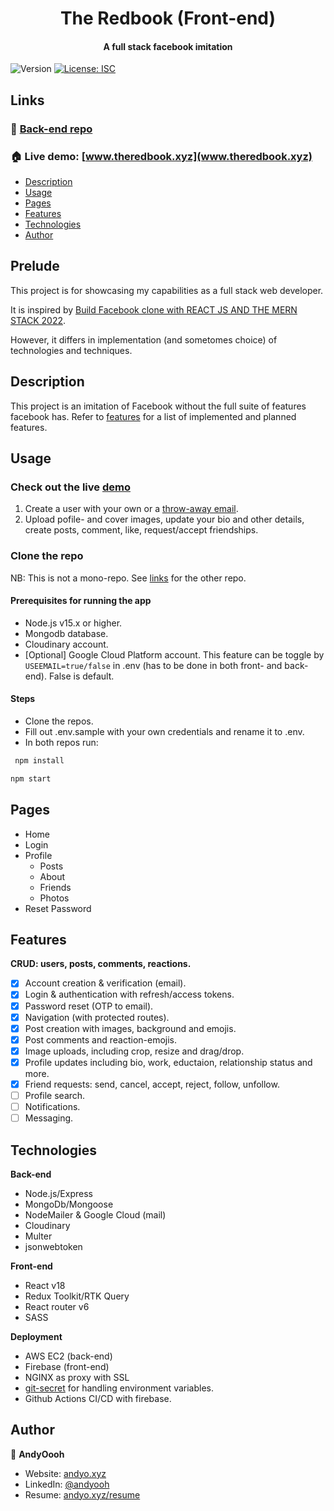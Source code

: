 <h1 align="center">The Redbook (Front-end)</h1>
<h4 align="center">A full stack facebook imitation</h4>
<p>
  <img alt="Version" src="https://img.shields.io/badge/version-0.1.0-blue.svg?cacheSeconds=2592000" />
  <a href="#" target="_blank">
    <img alt="License: ISC" src="https://img.shields.io/badge/License-ISC-yellow.svg" />
  </a>
</p>

<!-- ### :link: [Link to front-end](https://github.com/AndyOooh/redbook_frontend) -->

## Links

### :link: [Back-end repo](https://github.com/AndyOooh/redbook_backend)

### :house: Live demo: [www.theredbook.xyz](www.theredbook.xyz)

- [Description](#description)
- [Usage](#usage)
- [Pages](#pages)
- [Features](#features)
- [Technologies](#technologies)
- [Author](#author)
  

## Prelude
This project is for showcasing my capabilities as a full stack web developer.

It is inspired by [Build Facebook clone with REACT JS AND THE MERN STACK 2022](https://www.udemy.com/course/build-facebook-clone-and-master-react-js-mern-stack-2022/). 

However, it differs in implementation (and sometomes choice) of technologies and techniques. 

## Description
This project is an imitation of Facebook without the full suite of features facebook has. Refer to [features](#features) for a list of implemented and planned features.

## Usage

### Check out the live [demo](www.theredbook.xyz)
   1. Create a user with your own or a [throw-away email](https://temp-mail.org/en/).
   2. Upload pofile- and cover images, update your bio and other details, create posts, comment, like, request/accept friendships.

### Clone the repo
NB: This is not a mono-repo. See [links](#links) for the other repo.

#### Prerequisites for running the app
- Node.js v15.x or higher.
- Mongodb database.
- Cloudinary account.
- [Optional] Google Cloud Platform account. This feature can be toggle by ``USEEMAIL=true/false`` in .env (has to be done in both front- and back-end). False is default.


#### Steps
- Clone the repos.
- Fill out .env.sample with your own credentials and rename it to .env.
- In both repos run:
  
```sh
 npm install
```

```sh
npm start
```

## Pages
- Home
- Login
- Profile
  - Posts
  - About
  - Friends
  - Photos
- Reset Password

## Features
**CRUD: users, posts, comments, reactions.**
- [x] Account creation & verification (email).
- [x] Login & authentication with refresh/access tokens.
- [x] Password reset (OTP to email).
- [x] Navigation (with protected routes).
- [x] Post creation with images, background and emojis.
- [x] Post comments and reaction-emojis.
- [x] Image uploads, including crop, resize and drag/drop.
- [x] Profile updates including bio, work, eductaion, relationship status and more.
- [x] Friend requests: send, cancel, accept, reject, follow, unfollow.
- [ ] Profile search.
- [ ] Notifications.
- [ ] Messaging.

## Technologies
**Back-end**
- Node.js/Express
- MongoDb/Mongoose
- NodeMailer & Google Cloud (mail)
- Cloudinary 
- Multer
- jsonwebtoken

**Front-end**
- React v18
- Redux Toolkit/RTK Query
- React router v6
- SASS

**Deployment**
- AWS EC2 (back-end)
- Firebase (front-end)
- NGINX as proxy with SSL
- [git-secret](https://git-secret.io/) for handling environment variables.
- Github Actions CI/CD with firebase.

## Author

👤 **AndyOooh**

- Website: [andyo.xyz](https://www.andyo.xyz/)
- LinkedIn: [@andyooh](https://linkedin.com/in/andyooh)
- Resume: [andyo.xyz/resume](https://www.andyo.xyz/static/media/Andreas%20Oee%20-%20Junior%20Full%20Stack%20-%20Resume.ab537effccc087b4a020.pdf)
